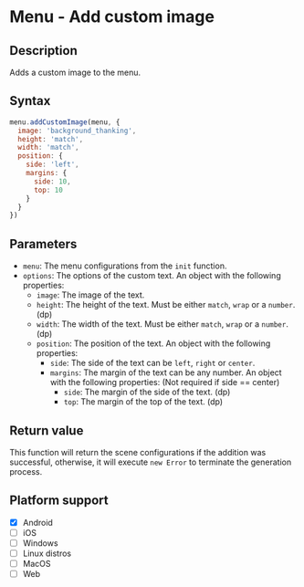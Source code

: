 # Menu - Add custom image

## Description

Adds a custom image to the menu.

## Syntax

```js
menu.addCustomImage(menu, {
  image: 'background_thanking',
  height: 'match',
  width: 'match',
  position: {
    side: 'left',
    margins: {
      side: 10,
      top: 10
    }
  }
})
```

## Parameters

- `menu`: The menu configurations from the `init` function.
- `options`: The options of the custom text. An object with the following properties:
  - `image`: The image of the text.
  - `height`: The height of the text. Must be either `match`, `wrap` or a `number`. (dp)
  - `width`: The width of the text. Must be either `match`, `wrap` or a `number`. (dp)
  - `position`: The position of the text. An object with the following properties:
    - `side`: The side of the text can be `left`, `right` or `center`.
    - `margins`: The margin of the text can be any number. An object with the following properties:  (Not required if side == center)
      - `side`: The margin of the side of the text. (dp)
      - `top`: The margin of the top of the text. (dp)


## Return value

This function will return the scene configurations if the addition was successful, otherwise, it will execute `new Error` to terminate the generation process.

## Platform support

- [x] Android
- [ ] iOS
- [ ] Windows
- [ ] Linux distros
- [ ] MacOS
- [ ] Web
